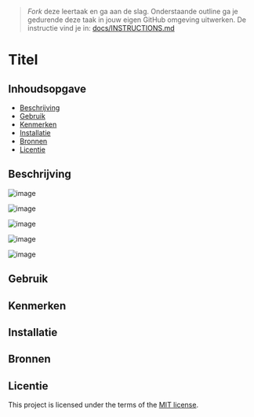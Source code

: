 > _Fork_ deze leertaak en ga aan de slag. Onderstaande outline ga je gedurende deze taak in jouw eigen GitHub omgeving uitwerken. De instructie vind je in: [docs/INSTRUCTIONS.md](docs/INSTRUCTIONS.md)

# Titel
<!-- Geef je project een titel en schrijf in één zin wat het is -->

## Inhoudsopgave

  * [Beschrijving](#beschrijving)
  * [Gebruik](#gebruik)
  * [Kenmerken](#kenmerken)
  * [Installatie](#installatie)
  * [Bronnen](#bronnen)
  * [Licentie](#licentie)

## Beschrijving
<!-- In de Beschrijving staat kort beschreven wat voor project het is en wat je hebt gemaakt -->
<!-- Voeg een mooie poster visual toe 📸 -->
<!-- Voeg een link toe naar Github Pages 🌐-->

![image](https://github.com/TygoWolven/Sprint8-Server-Side-Website/assets/144010858/6016eebd-8b53-4b5a-b6ab-6bebc0c880bf)

![image](https://github.com/TygoWolven/Sprint8-Server-Side-Website/assets/144010858/deedb58a-fec4-4740-a473-497dec36da34)

![image](https://github.com/TygoWolven/Sprint8-Server-Side-Website/assets/144010858/839a6d91-e145-4ff5-a6ce-ad347bedcda5)

![image](https://github.com/TygoWolven/Sprint8-Server-Side-Website/assets/144010858/5a1fa785-1997-40d0-b4d6-9cb024219b7a)

![image](https://github.com/TygoWolven/Sprint8-Server-Side-Website/assets/144010858/183124ce-4b95-40e0-a2a7-961b1e768d05)


## Gebruik
<!--Bij Gebruik staat hoe je project er uit ziet, hoe het werkt en wat je er mee kan. -->

## Kenmerken
<!-- Bij Kenmerken staat welke technieken zijn gebruikt en hoe. Wat is de HTML structuur? Wat zijn de belangrijkste dingen in CSS? Wat is er met Javascript gedaan en hoe? Misschien heb je een framwork of library gebruikt? -->

## Installatie
<!-- Bij Instalatie staat hoe een andere developer aan jouw repo kan werken -->


## Bronnen

## Licentie

This project is licensed under the terms of the [MIT license](./LICENSE).
